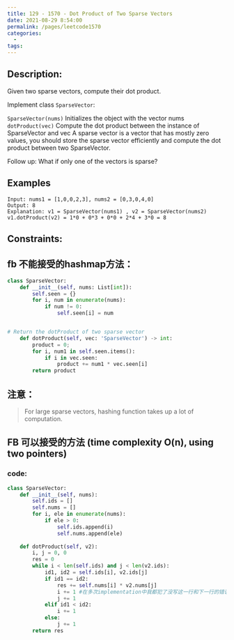 ```yaml
---
title: 129 - 1570 - Dot Product of Two Sparse Vectors
date: 2021-08-29 8:54:00
permalink: /pages/leetcode1570
categories:
  - 
tags:
---
```

## Description:
Given two sparse vectors, compute their dot product.

Implement class `SparseVector`:

`SparseVector(nums)` Initializes the object with the vector nums
`dotProduct(vec)` Compute the dot product between the instance of SparseVector and vec
A sparse vector is a vector that has mostly zero values, you should store the sparse vector efficiently and compute the dot product between two SparseVector.

Follow up: What if only one of the vectors is sparse?

 
## Examples
```
Input: nums1 = [1,0,0,2,3], nums2 = [0,3,0,4,0]
Output: 8
Explanation: v1 = SparseVector(nums1) , v2 = SparseVector(nums2)
v1.dotProduct(v2) = 1*0 + 0*3 + 0*0 + 2*4 + 3*0 = 8
```
## Constraints:

## fb 不能接受的hashmap方法：
```python
class SparseVector:
    def __init__(self, nums: List[int]):
        self.seen = {}
        for i, num in enumerate(nums):
            if num != 0:
                self.seen[i] = num


# Return the dotProduct of two sparse vector
    def dotProduct(self, vec: 'SparseVector') -> int:
        product = 0;
        for i, num1 in self.seen.items():
            if i in vec.seen:
                product += num1 * vec.seen[i]
        return product
```

## 注意：

> For large sparse vectors, hashing function takes up a lot of computation.



## FB 可以接受的方法 (time complexity O(n), using two pointers)
### code:
```python
class SparseVector:
    def __init__(self, nums):
        self.ids = [] 
        self.nums = []
        for i, ele in enumerate(nums):
            if ele > 0:
                self.ids.append(i)
                self.nums.append(ele)
            
    def dotProduct(self, v2):
        i, j = 0, 0
        res = 0
        while i < len(self.ids) and j < len(v2.ids):
            id1, id2 = self.ids[i], v2.ids[j]
            if id1 == id2:
                res += self.nums[i] * v2.nums[j]
                i += 1 #在多次implementation中我都犯了没写这一行和下一行的错误
                j += 1
            elif id1 < id2:
                i += 1
            else:
                j += 1
        return res                
```